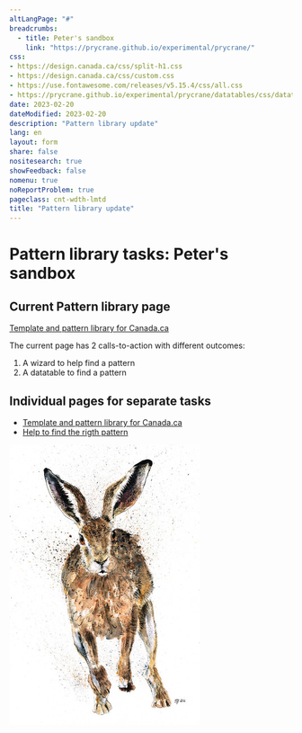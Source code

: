 ```yaml
---
altLangPage: "#"
breadcrumbs:
  - title: Peter's sandbox
    link: "https://prycrane.github.io/experimental/prycrane/"
css:
- https://design.canada.ca/css/split-h1.css
- https://design.canada.ca/css/custom.css
- https://use.fontawesome.com/releases/v5.15.4/css/all.css
- https://prycrane.github.io/experimental/prycrane/datatables/css/datatables-fun.css
date: 2023-02-20
dateModified: 2023-02-20
description: "Pattern library update"
lang: en
layout: form
share: false
nositesearch: true
showFeedback: false
nomenu: true
noReportProblem: true
pageclass: cnt-wdth-lmtd
title: "Pattern library update"
---
```

<div class="row">
  <div class="col-md-8">
    <h1 property="name" id="wb-cont" dir="ltr"><span class="stacked"><span>Pattern library tasks</span>: <span>Peter's sandbox</span></span></h1>
    <h2 class="h3 mrgn-tp-lg">Current Pattern library page</h2>
    <p><a href="https://www.canada.ca/en/government/about/design-system/pattern-library.html">Template and pattern library for Canada.ca</a></p>
    <p>The current page has 2 calls-to-action with different outcomes:</p>
    <ol>
      <li>A wizard to help find a pattern</li>
      <li>A datatable to find a pattern</li>
    </ol>
    <h2 class="h3 mrgn-tp-lg">Individual pages for separate tasks</h2>
    <ul>
      <li><a href="pattern-library-01.html">Template and pattern library for Canada.ca</a></li>
      <li><a href="pattern-library-wizard-01.html">Help to find the rigth pattern</a></li>
    </ul>
  </div>
  <div class="col-md-4">
    <div><img src="./images/7170160798_594e4acbea.jpg" alt="" class="img-responsive"></div>
  </div>
</div>
